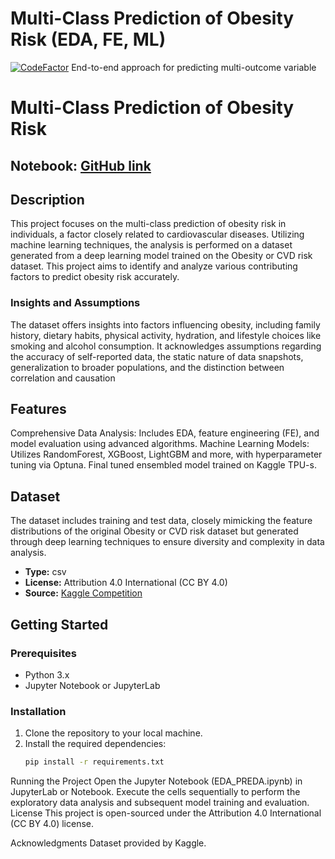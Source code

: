 # Multi-Class Prediction of Obesity Risk (EDA, FE, ML)                                                                                                                        
[![CodeFactor](https://www.codefactor.io/repository/github/hgy-88/ml-models-trees-and-boosters/badge)](https://www.codefactor.io/repository/github/hgy-88/ml-models-trees-and-boosters)
End-to-end approach for predicting multi-outcome variable

# Multi-Class Prediction of Obesity Risk

## Notebook: [GitHub link](https://github.com/HGy-88/ml-models-trees-and-boosters/blob/9b37b4cefd1cc23fc3d4bd91ca13d4212bdcf9bf/multi-class-prediction-obesity-eda-fe-ml.ipynb)

## Description
This project focuses on the multi-class prediction of obesity risk in individuals, a factor closely related to cardiovascular diseases. Utilizing machine learning techniques, the analysis is performed on a dataset generated from a deep learning model trained on the Obesity or CVD risk dataset. This project aims to identify and analyze various contributing factors to predict obesity risk accurately.

### Insights and Assumptions
The dataset offers insights into factors influencing obesity, including family history, dietary habits, physical activity, hydration, and lifestyle choices like smoking and alcohol consumption. It acknowledges assumptions regarding the accuracy of self-reported data, the static nature of data snapshots, generalization to broader populations, and the distinction between correlation and causation

## Features
Comprehensive Data Analysis: Includes EDA, feature engineering (FE), and model evaluation using advanced algorithms.
Machine Learning Models: Utilizes RandomForest, XGBoost, LightGBM and more, with hyperparameter tuning via Optuna. Final tuned ensembled model trained on Kaggle TPU-s.

## Dataset
The dataset includes training and test data, closely mimicking the feature distributions of the original Obesity or CVD risk dataset but generated through deep learning techniques to ensure diversity and complexity in data analysis.

- **Type:** csv
- **License:** Attribution 4.0 International (CC BY 4.0)
- **Source:** [Kaggle Competition](https://www.kaggle.com/competitions/playground-series-s4e2)

## Getting Started

### Prerequisites
- Python 3.x
- Jupyter Notebook or JupyterLab

### Installation
1. Clone the repository to your local machine.
2. Install the required dependencies:
   ```bash
   pip install -r requirements.txt
Running the Project
Open the Jupyter Notebook (EDA_PREDA.ipynb) in JupyterLab or Notebook.
Execute the cells sequentially to perform the exploratory data analysis and subsequent model training and evaluation.
License
This project is open-sourced under the Attribution 4.0 International (CC BY 4.0) license.

Acknowledgments
Dataset provided by Kaggle.
